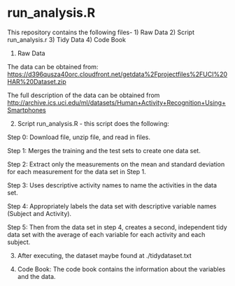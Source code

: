 # run_analysis.R

This repository contains the following files- 1) Raw Data 2) Script run_analysis.r 3) Tidy Data 4) Code Book

1) Raw Data

The data can be obtained from: https://d396qusza40orc.cloudfront.net/getdata%2Fprojectfiles%2FUCI%20HAR%20Dataset.zip

The full description of the data can be obtained from http://archive.ics.uci.edu/ml/datasets/Human+Activity+Recognition+Using+Smartphones


2) Script run_analysis.R - this script does the following:

Step 0: Download file, unzip file, and read in files.

Step 1: Merges the training and the test sets to create one data set.

Step 2: Extract only the measurements on the mean and standard deviation for each measurement for the data set in Step 1. 

Step 3: Uses descriptive activity names to name the activities in the data set.

Step 4: Appropriately labels the data set with descriptive variable names (Subject and Activity). 

Step 5: Then from the data set in step 4, creates a second, independent tidy data set with the average of each variable for each activity and each subject.


3) After executing, the dataset maybe found at ./tidydataset.txt


4) Code Book: 
The code book contains the information about the variables and the data.

